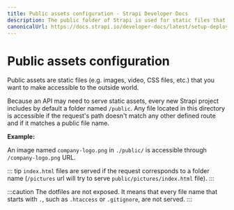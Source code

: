 ```yaml
---
title: Public assets configuration - Strapi Developer Docs
description: The public folder of Strapi is used for static files that you want to make accesible to the outside world.
canonicalUrl: https://docs.strapi.io/developer-docs/latest/setup-deployment-guides/configurations/optional/public-assets.html
---
```


# Public assets configuration

Public assets are static files (e.g. images, video, CSS files, etc.) that you want to make accessible to the outside world.

Because an API may need to serve static assets, every new Strapi project includes by default a folder named `/public`. Any file located in this directory is accessible if the request's path doesn't match any other defined route and if it matches a public file name.

**Example:**

An image named `company-logo.png` in `./public/` is accessible through `/company-logo.png` URL.

::: tip
`index.html` files are served if the request corresponds to a folder name (`/pictures` url will try to serve `public/pictures/index.html` file).
:::

:::caution
The dotfiles are not exposed. It means that every file name that starts with `.`, such as `.htaccess` or `.gitignore`, are not served.
:::

